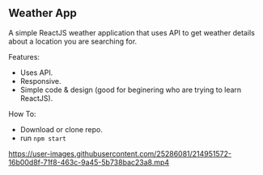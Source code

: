 ## Weather App
A simple ReactJS weather application that uses API to get weather details about a location you are searching for.

Features:
- Uses API.
- Responsive.
- Simple code & design (good for beginering who are trying to learn ReactJS).

How To:
- Download or clone repo.
- run `npm start`



https://user-images.githubusercontent.com/25286081/214951572-16b00d8f-71f8-463c-9a45-5b738bac23a8.mp4


